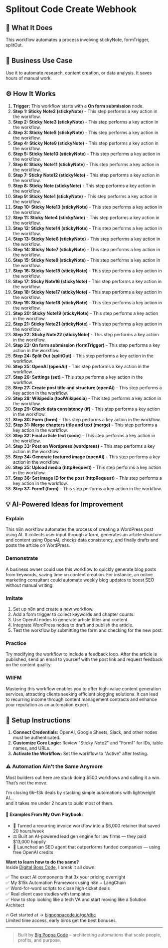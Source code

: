 # Splitout Code Create Webhook

## 🚀 What It Does
This workflow automates a process involving stickyNote, formTrigger, splitOut.

## 💼 Business Use Case
Use it to automate research, content creation, or data analysis. It saves hours of manual work.

## ⚙️ How It Works
1.  **Trigger:** This workflow starts with a **On form submission** node.
2. **Step 1: Sticky Note2 (stickyNote)** - This step performs a key action in the workflow.
3. **Step 2: Sticky Note3 (stickyNote)** - This step performs a key action in the workflow.
4. **Step 3: Sticky Note5 (stickyNote)** - This step performs a key action in the workflow.
5. **Step 4: Sticky Note9 (stickyNote)** - This step performs a key action in the workflow.
6. **Step 5: Sticky Note10 (stickyNote)** - This step performs a key action in the workflow.
7. **Step 6: Sticky Note11 (stickyNote)** - This step performs a key action in the workflow.
8. **Step 7: Sticky Note12 (stickyNote)** - This step performs a key action in the workflow.
9. **Step 8: Sticky Note (stickyNote)** - This step performs a key action in the workflow.
10. **Step 9: Sticky Note1 (stickyNote)** - This step performs a key action in the workflow.
11. **Step 10: Sticky Note13 (stickyNote)** - This step performs a key action in the workflow.
12. **Step 11: Sticky Note4 (stickyNote)** - This step performs a key action in the workflow.
13. **Step 12: Sticky Note14 (stickyNote)** - This step performs a key action in the workflow.
14. **Step 13: Sticky Note6 (stickyNote)** - This step performs a key action in the workflow.
15. **Step 14: Sticky Note7 (stickyNote)** - This step performs a key action in the workflow.
16. **Step 15: Sticky Note8 (stickyNote)** - This step performs a key action in the workflow.
17. **Step 16: Sticky Note15 (stickyNote)** - This step performs a key action in the workflow.
18. **Step 17: Sticky Note16 (stickyNote)** - This step performs a key action in the workflow.
19. **Step 18: Sticky Note17 (stickyNote)** - This step performs a key action in the workflow.
20. **Step 19: Sticky Note18 (stickyNote)** - This step performs a key action in the workflow.
21. **Step 20: Sticky Note19 (stickyNote)** - This step performs a key action in the workflow.
22. **Step 21: Sticky Note21 (stickyNote)** - This step performs a key action in the workflow.
23. **Step 22: Sticky Note22 (stickyNote)** - This step performs a key action in the workflow.
24. **Step 23: On form submission (formTrigger)** - This step performs a key action in the workflow.
25. **Step 24: Split Out (splitOut)** - This step performs a key action in the workflow.
26. **Step 25: OpenAI (openAi)** - This step performs a key action in the workflow.
27. **Step 26: Settings (set)** - This step performs a key action in the workflow.
28. **Step 27: Create post title and structure (openAi)** - This step performs a key action in the workflow.
29. **Step 28: Wikipedia (toolWikipedia)** - This step performs a key action in the workflow.
30. **Step 29: Check data consistency (if)** - This step performs a key action in the workflow.
31. **Step 30: Form (form)** - This step performs a key action in the workflow.
32. **Step 31: Merge chapters title and text (merge)** - This step performs a key action in the workflow.
33. **Step 32: Final article text (code)** - This step performs a key action in the workflow.
34. **Step 33: Post on Wordpress (wordpress)** - This step performs a key action in the workflow.
35. **Step 34: Generate featured image (openAi)** - This step performs a key action in the workflow.
36. **Step 35: Upload media (httpRequest)** - This step performs a key action in the workflow.
37. **Step 36: Set image ID for the post (httpRequest)** - This step performs a key action in the workflow.
38. **Step 37: Form1 (form)** - This step performs a key action in the workflow.

## 💡 AI-Powered Ideas for Improvement
### Explain
This n8n workflow automates the process of creating a WordPress post using AI. It collects user input through a form, generates an article structure and content using OpenAI, checks data consistency, and finally drafts and posts the article on WordPress.

### Demonstrate
A business owner could use this workflow to quickly generate blog posts from keywords, saving time on content creation. For instance, an online marketing consultant could automate weekly blog updates to boost SEO without manual writing.

### Imitate
1. Set up n8n and create a new workflow.
2. Add a form trigger to collect keywords and chapter counts.
3. Use OpenAI nodes to generate article titles and content.
4. Integrate WordPress nodes to draft and publish the article.
5. Test the workflow by submitting the form and checking for the new post.

### Practice
Try modifying the workflow to include a feedback loop. After the article is published, send an email to yourself with the post link and request feedback on the content quality.

### WIIFM
Mastering this workflow enables you to offer high-value content generation services, attracting clients seeking efficient blogging solutions. It can lead to recurring income through content management contracts and enhance your reputation as an automation expert.

## 🔧 Setup Instructions
1. **Connect Credentials:** OpenAI, Google Sheets, Slack, and other nodes must be authenticated.
2. **Customize Core Logic:** Review "Sticky Note2" and "Form1" for IDs, table names, and URLs.
3. **Activate the Workflow:** Set the workflow to "Active" after testing.

### ⚠️ Automation Ain’t the Same Anymore

Most builders out here are stuck doing $500 workflows and calling it a win.  
That’s not the move.  

I'm closing $6k–$13k deals by stacking simple automations with lightweight AI...  
and it takes me under 2 hours to build most of them.

#### 🧠 Examples From My Own Playbook:
- 🔁 Turned a recurring invoice workflow into a $6,000 retainer that saved 20 hours/week  
- ⚖️ Built an AI-powered lead gen engine for law firms — they paid $13,000 happily  
- 🚀 Launched an SEO agent that outperforms funded companies — using free OpenAI credits  

**Want to learn how to do the same?**  
Inside [Digital Boss Code](https://bigpoppacode.io/go/dbc), I break it all down:

✅ The exact AI components that 3x your pricing overnight  
✅ My $15k Automation Framework using n8n + LangChain  
✅ Word-for-word scripts to close high-ticket deals  
✅ Real client case studies with templates  
✅ How to stop looking like a tech VA and start moving like a Solution Architect  

🔥 Get started at → [bigpoppacode.io/go/dbc](https://bigpoppacode.io/go/dbc)  
Limited time access, early birds get the best bonuses.

---
> Built by [Big Poppa Code](https://bigpoppacode.io) – architecting automations that scale people, profits, and purpose.
